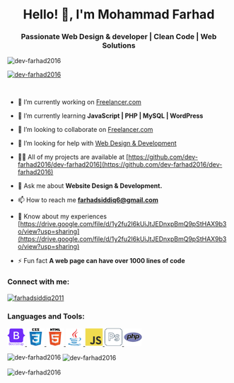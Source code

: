 <h1 align="center">Hello! 👋, I'm Mohammad Farhad</h1>
<h3 align="center">Passionate Web Design & developer |  Clean Code  |  Web Solutions</h3>

<p align="left"> <img src="https://komarev.com/ghpvc/?username=dev-farhad2016&label=Profile%20views&color=0e75b6&style=flat" alt="dev-farhad2016" /> </p>

<p align="left"> <a href="https://github.com/ryo-ma/github-profile-trophy"><img src="https://github-profile-trophy.vercel.app/?username=dev-farhad2016" alt="dev-farhad2016" /></a> </p>

<p align="left"> <a href="https://twitter.com/" target="blank"><img src="https://img.shields.io/twitter/follow/?logo=twitter&style=for-the-badge" alt="" /></a> </p>

- 🔭 I’m currently working on [Freelancer.com](https://www.freelancer.com/u/farhad2016)

- 🌱 I’m currently learning **JavaScript  |  PHP  |  MySQL  |  WordPress**

- 👯 I’m looking to collaborate on [Freelancer.com](https://www.freelancer.com/u/farhad2016)

- 🤝 I’m looking for help with [Web Design & Development](https://github.com/dev-farhad2016/dev-farhad2016)

- 👨‍💻 All of my projects are available at [https://github.com/dev-farhad2016/dev-farhad2016](https://github.com/dev-farhad2016/dev-farhad2016)

- 💬 Ask me about **Website Design & Development.**

- 📫 How to reach me **farhadsiddiq6@gmail.com**

- 📄 Know about my experiences [https://drive.google.com/file/d/1y2fu2I6kUiJtJEDnxpBmQ9pStHAX9b3o/view?usp=sharing](https://drive.google.com/file/d/1y2fu2I6kUiJtJEDnxpBmQ9pStHAX9b3o/view?usp=sharing)

- ⚡ Fun fact **A web page can have over 1000 lines of code**

<h3 align="left">Connect with me:</h3>
<p align="left">
<a href="https://fb.com/farhadsiddiq2011" target="blank"><img align="center" src="https://raw.githubusercontent.com/rahuldkjain/github-profile-readme-generator/master/src/images/icons/Social/facebook.svg" alt="farhadsiddiq2011" height="30" width="40" /></a>
</p>

<h3 align="left">Languages and Tools:</h3>
<p align="left"> <a href="https://getbootstrap.com" target="_blank" rel="noreferrer"> <img src="https://raw.githubusercontent.com/devicons/devicon/master/icons/bootstrap/bootstrap-plain-wordmark.svg" alt="bootstrap" width="40" height="40"/> </a> <a href="https://www.w3schools.com/css/" target="_blank" rel="noreferrer"> <img src="https://raw.githubusercontent.com/devicons/devicon/master/icons/css3/css3-original-wordmark.svg" alt="css3" width="40" height="40"/> </a> <a href="https://www.w3.org/html/" target="_blank" rel="noreferrer"> <img src="https://raw.githubusercontent.com/devicons/devicon/master/icons/html5/html5-original-wordmark.svg" alt="html5" width="40" height="40"/> </a> <a href="https://www.java.com" target="_blank" rel="noreferrer"> <img src="https://raw.githubusercontent.com/devicons/devicon/master/icons/java/java-original.svg" alt="java" width="40" height="40"/> </a> <a href="https://developer.mozilla.org/en-US/docs/Web/JavaScript" target="_blank" rel="noreferrer"> <img src="https://raw.githubusercontent.com/devicons/devicon/master/icons/javascript/javascript-original.svg" alt="javascript" width="40" height="40"/> </a> <a href="https://www.photoshop.com/en" target="_blank" rel="noreferrer"> <img src="https://raw.githubusercontent.com/devicons/devicon/master/icons/photoshop/photoshop-line.svg" alt="photoshop" width="40" height="40"/> </a> <a href="https://www.php.net" target="_blank" rel="noreferrer"> <img src="https://raw.githubusercontent.com/devicons/devicon/master/icons/php/php-original.svg" alt="php" width="40" height="40"/> </a> </p>

<p><img align="left" src="https://github-readme-stats.vercel.app/api/top-langs?username=dev-farhad2016&show_icons=true&locale=en&layout=compact" alt="dev-farhad2016" /></p>

<p>&nbsp;<img align="center" src="https://github-readme-stats.vercel.app/api?username=dev-farhad2016&show_icons=true&locale=en" alt="dev-farhad2016" /></p>

<p><img align="center" src="https://github-readme-streak-stats.herokuapp.com/?user=dev-farhad2016&" alt="dev-farhad2016" /></p>
